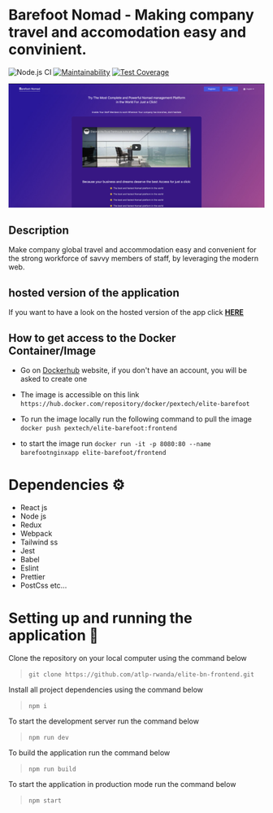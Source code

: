 # Barefoot Nomad - Making company travel and accomodation easy and convinient.


![Node.js CI](https://github.com/atlp-rwanda/elite-bn-frontend/workflows/Action%20CI/badge.svg)  [![Maintainability](https://api.codeclimate.com/v1/badges/3c16f080732707287cb9/maintainability)](https://codeclimate.com/github/atlp-rwanda/elite-bn-frontend/maintainability)  [![Test Coverage](https://api.codeclimate.com/v1/badges/3c16f080732707287cb9/test_coverage)](https://codeclimate.com/github/atlp-rwanda/elite-bn-frontend/test_coverage)


![Design preview for the Barefoot Nomad web Platform](UI.png)

## Description

Make company global travel and accommodation easy and convenient for the strong workforce of savvy members of staff, by leveraging the modern web.

## hosted version of the application

If you want to have a look on the hosted version of the app click **[HERE](https://naughty-mirzakhani-b9436a.netlify.app/)**

## How to get access to the Docker Container/Image

- Go on [Dockerhub](https://hub.docker.com/) website, if you don't have an account, you will be asked to create one

- The image is accessible on this link `https://hub.docker.com/repository/docker/pextech/elite-barefoot`

- To run the image locally run the following command to pull the image  `docker push pextech/elite-barefoot:frontend`

- to start the image run `docker run -it -p 8080:80 --name barefootnginxapp elite-barefoot/frontend`

# Dependencies ⚙︎

- React js
- Node js
- Redux
- Webpack
- Tailwind ss
- Jest
- Babel
- Eslint
- Prettier
- PostCss etc...

# Setting up and running the application 🔧

Clone the repository on your local computer using the command below

> `git clone https://github.com/atlp-rwanda/elite-bn-frontend.git`

Install all project dependencies using the command below

> `npm i`

To start the development server run the command below

> `npm run dev`

To build the application run the command below

> `npm run build`

To start the application in production mode run the command below

> `npm start`

